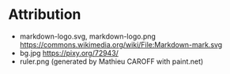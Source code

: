 # Attribution

- markdown-logo.svg, markdown-logo.png https://commons.wikimedia.org/wiki/File:Markdown-mark.svg
- bg.jpg https://pixy.org/72943/
- ruler.png (generated by Mathieu CAROFF with paint.net)
